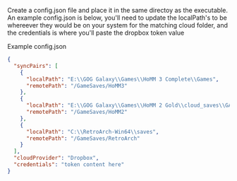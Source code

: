 Create a config.json file and place it in the same directoy as the executable. An example config.json is below, you'll need to update the localPath's to be whereever they would be on your system for the matching cloud folder, and the credentials is where you'll paste the dropbox token value


Example config.json
```json
{
  "syncPairs": [
    {
      "localPath": "E:\\GOG Galaxy\\Games\\HoMM 3 Complete\\Games",
      "remotePath": "/GameSaves/HoMM3"
    },
    {
      "localPath": "E:\\GOG Galaxy\\Games\\HoMM 2 Gold\\cloud_saves\\GAMES",
      "remotePath": "/GameSaves/HoMM2"
    },
    {
      "localPath": "C:\\RetroArch-Win64\\saves",
      "remotePath": "/GameSaves/RetroArch"
    }
  ],
  "cloudProvider": "Dropbox",
  "credentials": "token content here"
}
```